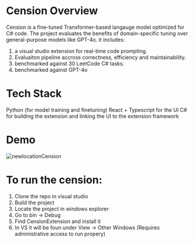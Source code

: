 # Cension Overview
Cension is a fine-tuned Transformer-based langauge model optimized for C# code. 
The project evaluates the benefits of domain-specific tuning over general-purpose models like GPT-4o. it includes:
1. a visual studio extension for real-time code prompting.
2. Evaluaiton pipeline accross correctness, efficiency and maintainability.
3. benchmarked against 30 LeetCode C# tasks.
4. benchmarked against GPT-4o

# Tech Stack
Python (for model training and finetuning)
React + Typescript for the UI
C# for building the extension and linking the UI to the extension framework

# Demo
![newlocationCension](https://github.com/user-attachments/assets/baec9d6d-730c-4c8c-848b-f8ac39e5feb1)


# To run the cension:
1. Clone the repo in visual studio
2. Build the project
3. Locate the project in windows explorer
4. Go to bin -> Debug
5. Find CensionExtension and install it
6. In VS it will be foun under View -> Other Windows
(Requires administrative access to run propery)





